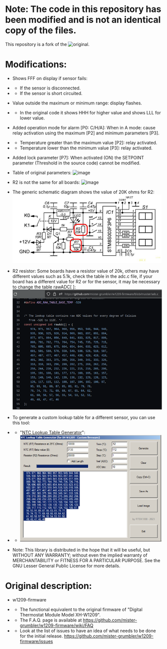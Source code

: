 # Note: The code in this repository has been modified and is not an identical copy of the files.


This repository is a fork of the ![original](https://github.com/mister-grumbler/w1209-firmware).

# Modifications:
- Shows FFF on display if sensor fails:
- - If the sensor is disconnected.
- - If the sensor is short circuited.

- Value outside the maximum or minimum range: display flashes.
- - In the original code it shows HHH for higher value and shows LLL for lower value.

- Added operation mode for alarm [P0: C/H/A]: When in A mode: cause relay activation using the maximum [P2] and minimum parameters [P3].
- - Temperature greater than the maximum value [P2]: relay activated.
- - Temperature lower than the minimum value [P3]: relay activated.

- Added lock parameter [P7]: When activated (ON) the SETPOINT parameter (Threshold in the source code) cannot be modified.

- Table of original parameters:
![image](https://raw.githubusercontent.com/rtek1000/w1209-firmware/master/Doc/Table_params_W1209.png)

- R2 is not the same for all boards:
![image](https://raw.githubusercontent.com/rtek1000/w1209-firmware/master/Doc/w1209.png)

- The generic schematic diagram shows the value of 20K ohms for R2:
![image](https://raw.githubusercontent.com/rtek1000/NTC_Lookup_Table_Generator/main/Img/image.jpg)

- R2 resistor: Some boards have a resistor value of 20k, others may have different values such as 5.1k, check the table in the adc.c file, if your board has a different value for R2 or for the sensor, it may be necessary to change the table rawADC[ ]:
![image](https://raw.githubusercontent.com/rtek1000/NTC_Lookup_Table_Generator/main/Img/Image2.png)

- To generate a custom lookup table for a different sensor, you can use this tool:
- - "[NTC Lookup Table Generator](https://github.com/rtek1000/NTC_Lookup_Table_Generator)":

- - ![image](https://github.com/rtek1000/NTC_Lookup_Table_Generator/blob/main/Img/Image_1.png)

- Note: This library is distributed in the hope that it will be useful, but WITHOUT ANY WARRANTY; without even the implied warranty of MERCHANTABILITY or FITNESS FOR A PARTICULAR PURPOSE. See the GNU Lesser General Public License for more details.

# Original description:
- w1209-firmware
- - The functional equivalent to the original firmware of "Digital Thermostat Module Model XH-W1209".

- - The F.A.Q. page is available at https://github.com/mister-grumbler/w1209-firmware/wiki/FAQ

- - Look at the list of issues to have an idea of what needs to be done for the initial release.
https://github.com/mister-grumbler/w1209-firmware/issues
